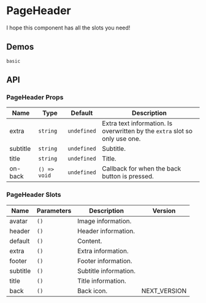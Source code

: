 <!--single-column-->

# PageHeader

I hope this component has all the slots you need!

## Demos

```demo
basic
```

## API

### PageHeader Props

| Name | Type | Default | Description |
| --- | --- | --- | --- |
| extra | `string` | `undefined` | Extra text information. Is overwritten by the `extra` slot so only use one. |
| subtitle | `string` | `undefined` | Subtitle. |
| title | `string` | `undefined` | Title. |
| on-back | `() => void` | `undefined` | Callback for when the back button is pressed. |

### PageHeader Slots

| Name     | Parameters | Description           | Version      |
| -------- | ---------- | --------------------- | ------------ |
| avatar   | `()`       | Image information.    |              |
| header   | `()`       | Header information.   |              |
| default  | `()`       | Content.              |              |
| extra    | `()`       | Extra information.    |              |
| footer   | `()`       | Footer information.   |              |
| subtitle | `()`       | Subtitle information. |              |
| title    | `()`       | Title information.    |              |
| back     | `()`       | Back icon.            | NEXT_VERSION |
